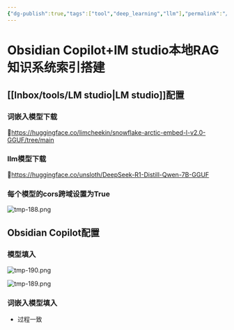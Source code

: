 ```yaml
---
{"dg-publish":true,"tags":["tool","deep_learning","llm"],"permalink":"/Inbox/study/技术笔记/Obsidian Copilot+lM studio本地RAG知识系统索引搭建/","dgPassFrontmatter":true}
---
```



# Obsidian Copilot+lM studio本地RAG知识系统索引搭建
## [[Inbox/tools/LM studio\|LM studio]]配置
### 词嵌入模型下载
🔗https://huggingface.co/limcheekin/snowflake-arctic-embed-l-v2.0-GGUF/tree/main
### llm模型下载
🔗https://huggingface.co/unsloth/DeepSeek-R1-Distill-Qwen-7B-GGUF
### 每个模型的cors跨域设置为True
![tmp-188.png](/img/user/Assets/attachments/tmp/tmp-188.png)
## Obsidian Copilot配置
### 模型填入
![tmp-190.png](/img/user/Assets/attachments/tmp/tmp-190.png)

![tmp-189.png](/img/user/Assets/attachments/tmp/tmp-189.png)
### 词嵌入模型填入
- 过程一致